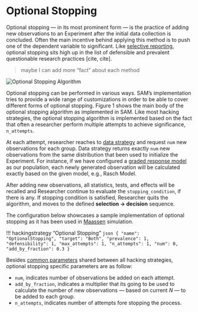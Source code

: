 # Optional Stopping

Optional stopping — in its most prominent form — is the practice of adding new observations to an Experiment after the initial data collection is concluded. Often the main incentive behind applying this method is to push one of the dependent variable to significant. Like [selective reporting](selective-reporting.md), optional stopping sits high up in the list of defensible and prevalent questionable research practices [cite, cite].

> maybe I can add more “fact” about each method

![Optional Stopping Algorithm](hacking-strategies/figures/optional-stopping.png)

Optional stopping can be performed in various ways. SAM’s implementation tries to provide a wide range of customizations in order to be able to cover different forms of optional stopping. Figure 1 shows the main body of the optional stopping algorithm as implemented in SAM. Like most hacking strategies, the optional stopping algorithm is implemented based on the fact that often a researcher perform multiple attempts to achieve significance, `n_attempts`.

At each attempt, researcher reaches to [data strategy](data-strategy.md) and request `num` new observations for each group. Data strategy returns exactly `num` new observations from the same distribution that been used to initialize the Experiment. For instance, if we have configured a [graded response model](data-strategies.md#graded-response-model) as our population, each newly generated observation will be calculated exactly based on the given model, e.g., Rasch Model.

After adding new observations, all statistics, tests, and effects will be recalled and Researcher continue to evaluate the `stopping_condition`, if there is any. If stopping condition is satisfied, Researcher quits the algorithm, and moves to the defined **selection → decision** sequence. 

The configuration below showcases a sample implementation of optional stopping as it has been used in [Maassen](esther_first_year.md) simulation.

!!! hackingstrategy “Optional Stopping”
    ```json
    {
      "name": "OptionalStopping",
      "target": "Both",
      "prevalence": 1,
      "defensibility": 1,
      "max_attempts": 1,
      "n_attempts": 1,
      "num": 0,
      "add_by_fraction": 0.3
    }
    ```

Besides [common parameters](hacking-strategies.md#hacking-strategy-specification) shared between all hacking strategies, optional stopping specific parameters are as follow:

- `num`, indicates number of observations be added on each attempt.
- `add_by_fraction`, indicates a multiplier that its going to be used to calculate the number of new observations — based on current *N* — to be added to each group.
- `n_attempts`, indicates number of attempts fore stopping the process.

